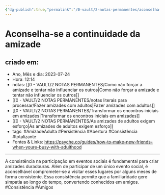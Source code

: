 ```yaml
---
{"dg-publish":true,"permalink":"/0-vault/2-notas-permanentes/aconselha-se-a-continuidade-da-amizade/","tags":["permanente","AmizadeAdulta","Persistência","Abertura","Consistência","totalizante","Amigos"],"dgHomeLink":true,"dgShowLocalGraph":true,"dgShowFileTree":true,"dgEnableSearch":true,"noteIcon":""}
---
```


# Aconselha-se a continuidade da amizade

## criado em: 
-  Ano, Mês e dia: 2023-07-24
- Hora: 12:14
- notas: [[0 - VAULT/2 NOTAS PERMANENTES/Como não forçar a amizade e tentar não influenciar os outros\|Como não forçar a amizade e tentar não influenciar os outros]] 
-  [[0 - VAULT/2 NOTAS PERMANENTES/notas literais para processar/Fazer amizades com adultos\|Fazer amizades com adultos]]
- [[0 - VAULT/2 NOTAS PERMANENTES/Transformar os encontros iniciais em amizades\|Transformar os encontros iniciais em amizades]]
- [[0 - VAULT/2 NOTAS PERMANENTES/As amizades de adultos exigem esforço\|As amizades de adultos exigem esforço]]
- tags: #AmizadeAdulta #Persistência #Abertura #Consistência #totalizante 
- Fontes & Links: https://psyche.co/guides/how-to-make-new-friends-when-youre-busy-with-adulthood
---
A consistência na participação em eventos sociais é fundamental para criar amizades duradouras. Além de participar de um único evento social, é aconselhável comprometer-se a visitar esses lugares por alguns meses de forma consistente. Essa consistência permite que a familiaridade gere simpatia ao longo do tempo, convertendo conhecidos em amigos. #Consistência #Amigos